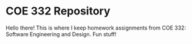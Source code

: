 # COE 332 Repository

Hello there! This is where I keep homework assignments from COE 332: Software Engineering and Design. Fun stuff!
